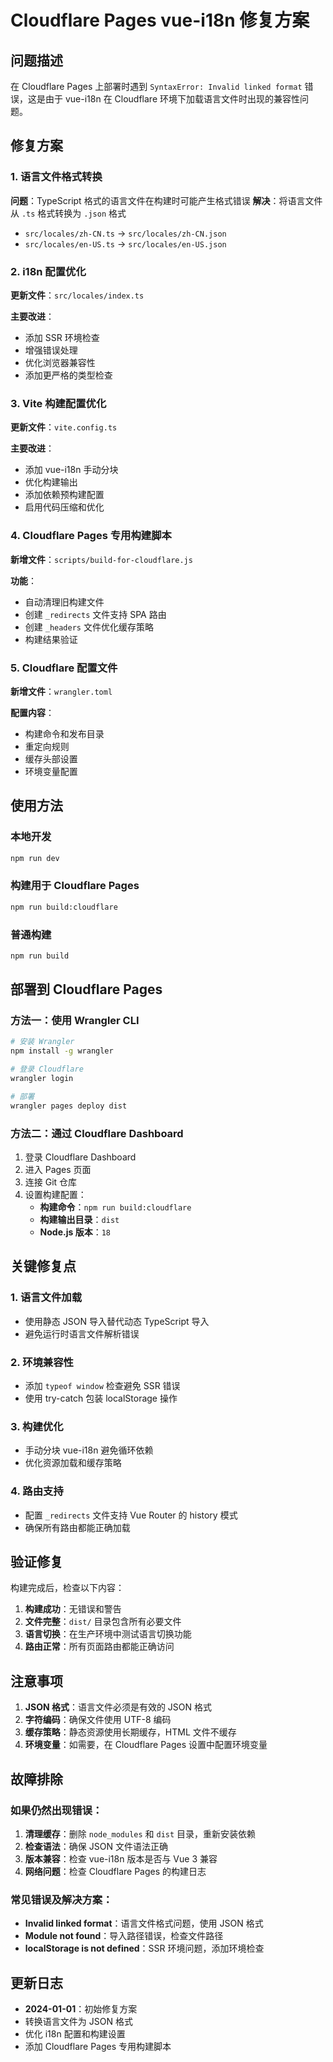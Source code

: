 # Cloudflare Pages vue-i18n 修复方案

## 问题描述

在 Cloudflare Pages 上部署时遇到 `SyntaxError: Invalid linked format` 错误，这是由于 vue-i18n 在 Cloudflare 环境下加载语言文件时出现的兼容性问题。

## 修复方案

### 1. 语言文件格式转换

**问题**：TypeScript 格式的语言文件在构建时可能产生格式错误
**解决**：将语言文件从 `.ts` 格式转换为 `.json` 格式

- `src/locales/zh-CN.ts` → `src/locales/zh-CN.json`
- `src/locales/en-US.ts` → `src/locales/en-US.json`

### 2. i18n 配置优化

**更新文件**：`src/locales/index.ts`

**主要改进**：
- 添加 SSR 环境检查
- 增强错误处理
- 优化浏览器兼容性
- 添加更严格的类型检查

### 3. Vite 构建配置优化

**更新文件**：`vite.config.ts`

**主要改进**：
- 添加 vue-i18n 手动分块
- 优化构建输出
- 添加依赖预构建配置
- 启用代码压缩和优化

### 4. Cloudflare Pages 专用构建脚本

**新增文件**：`scripts/build-for-cloudflare.js`

**功能**：
- 自动清理旧构建文件
- 创建 `_redirects` 文件支持 SPA 路由
- 创建 `_headers` 文件优化缓存策略
- 构建结果验证

### 5. Cloudflare 配置文件

**新增文件**：`wrangler.toml`

**配置内容**：
- 构建命令和发布目录
- 重定向规则
- 缓存头部设置
- 环境变量配置

## 使用方法

### 本地开发
```bash
npm run dev
```

### 构建用于 Cloudflare Pages
```bash
npm run build:cloudflare
```

### 普通构建
```bash
npm run build
```

## 部署到 Cloudflare Pages

### 方法一：使用 Wrangler CLI
```bash
# 安装 Wrangler
npm install -g wrangler

# 登录 Cloudflare
wrangler login

# 部署
wrangler pages deploy dist
```

### 方法二：通过 Cloudflare Dashboard

1. 登录 Cloudflare Dashboard
2. 进入 Pages 页面
3. 连接 Git 仓库
4. 设置构建配置：
   - **构建命令**：`npm run build:cloudflare`
   - **构建输出目录**：`dist`
   - **Node.js 版本**：`18`

## 关键修复点

### 1. 语言文件加载
- 使用静态 JSON 导入替代动态 TypeScript 导入
- 避免运行时语言文件解析错误

### 2. 环境兼容性
- 添加 `typeof window` 检查避免 SSR 错误
- 使用 try-catch 包装 localStorage 操作

### 3. 构建优化
- 手动分块 vue-i18n 避免循环依赖
- 优化资源加载和缓存策略

### 4. 路由支持
- 配置 `_redirects` 文件支持 Vue Router 的 history 模式
- 确保所有路由都能正确加载

## 验证修复

构建完成后，检查以下内容：

1. **构建成功**：无错误和警告
2. **文件完整**：`dist/` 目录包含所有必要文件
3. **语言切换**：在生产环境中测试语言切换功能
4. **路由正常**：所有页面路由都能正确访问

## 注意事项

1. **JSON 格式**：语言文件必须是有效的 JSON 格式
2. **字符编码**：确保文件使用 UTF-8 编码
3. **缓存策略**：静态资源使用长期缓存，HTML 文件不缓存
4. **环境变量**：如需要，在 Cloudflare Pages 设置中配置环境变量

## 故障排除

### 如果仍然出现错误：

1. **清理缓存**：删除 `node_modules` 和 `dist` 目录，重新安装依赖
2. **检查语法**：确保 JSON 文件语法正确
3. **版本兼容**：检查 vue-i18n 版本是否与 Vue 3 兼容
4. **网络问题**：检查 Cloudflare Pages 的构建日志

### 常见错误及解决方案：

- **Invalid linked format**：语言文件格式问题，使用 JSON 格式
- **Module not found**：导入路径错误，检查文件路径
- **localStorage is not defined**：SSR 环境问题，添加环境检查

## 更新日志

- **2024-01-01**：初始修复方案
- 转换语言文件为 JSON 格式
- 优化 i18n 配置和构建设置
- 添加 Cloudflare Pages 专用构建脚本
